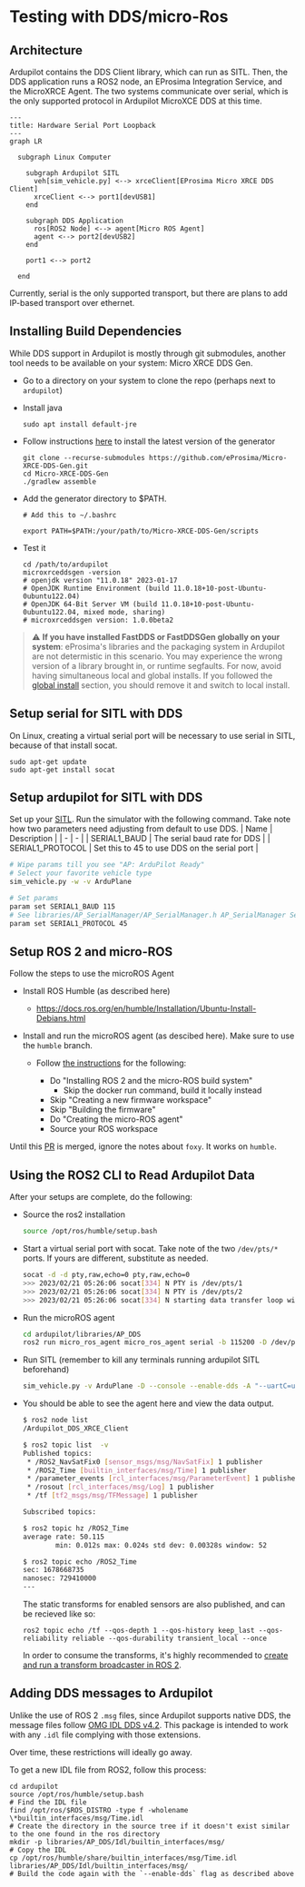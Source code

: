 # Testing with DDS/micro-Ros

## Architecture

Ardupilot contains the DDS Client library, which can run as SITL. Then, the DDS application runs a ROS2 node, an EProsima Integration Service, and the MicroXRCE Agent. The two systems communicate over serial, which is the only supported protocol in Ardupilot MicroXCE DDS at this time.

```mermaid
---
title: Hardware Serial Port Loopback
---
graph LR

  subgraph Linux Computer

    subgraph Ardupilot SITL
      veh[sim_vehicle.py] <--> xrceClient[EProsima Micro XRCE DDS Client]
      xrceClient <--> port1[devUSB1]
    end

    subgraph DDS Application
      ros[ROS2 Node] <--> agent[Micro ROS Agent]
      agent <--> port2[devUSB2]
    end

    port1 <--> port2

  end
```

Currently, serial is the only supported transport, but there are plans to add IP-based transport over ethernet. 

## Installing Build Dependencies

While DDS support in Ardupilot is mostly through git submodules, another tool needs to be available on your system: Micro XRCE DDS Gen.

- Go to a directory on your system to clone the repo (perhaps next to `ardupilot`)
- Install java
  ```console
  sudo apt install default-jre
  ````
- Follow instructions [here](https://micro-xrce-dds.docs.eprosima.com/en/latest/installation.html#installing-the-micro-xrce-dds-gen-tool) to install the latest version of the generator
  ```console
  git clone --recurse-submodules https://github.com/eProsima/Micro-XRCE-DDS-Gen.git
  cd Micro-XRCE-DDS-Gen
  ./gradlew assemble
  ```

- Add the generator directory to $PATH. 
  ```console
  # Add this to ~/.bashrc

  export PATH=$PATH:/your/path/to/Micro-XRCE-DDS-Gen/scripts
  ```
- Test it
  ```console
  cd /path/to/ardupilot
  microxrceddsgen -version
  # openjdk version "11.0.18" 2023-01-17
  # OpenJDK Runtime Environment (build 11.0.18+10-post-Ubuntu-0ubuntu122.04)
  # OpenJDK 64-Bit Server VM (build 11.0.18+10-post-Ubuntu-0ubuntu122.04, mixed mode, sharing)
  # microxrceddsgen version: 1.0.0beta2
  ```

> :warning: **If you have installed FastDDS or FastDDSGen globally on your system**:
eProsima's libraries and the packaging system in Ardupilot are not determistic in this scenario.
You may experience the wrong version of a library brought in, or runtime segfaults.
For now, avoid having simultaneous local and global installs.
If you followed the [global install](https://fast-dds.docs.eprosima.com/en/latest/installation/sources/sources_linux.html#global-installation)
section, you should remove it and switch to local install.

## Setup serial for SITL with DDS

On Linux, creating a virtual serial port will be necessary to use serial in SITL, because of that install socat.

```
sudo apt-get update
sudo apt-get install socat
```

## Setup ardupilot for SITL with DDS

Set up your [SITL](https://ardupilot.org/dev/docs/setting-up-sitl-on-linux.html).
Run the simulator with the following command. Take note how two parameters need adjusting from default to use DDS.
| Name | Description |
| - | - |
| SERIAL1_BAUD | The serial baud rate for DDS |
| SERIAL1_PROTOCOL | Set this to 45 to use DDS on the serial port |
```bash
# Wipe params till you see "AP: ArduPilot Ready"
# Select your favorite vehicle type
sim_vehicle.py -w -v ArduPlane

# Set params
param set SERIAL1_BAUD 115
# See libraries/AP_SerialManager/AP_SerialManager.h AP_SerialManager SerialProtocol_DDS_XRCE
param set SERIAL1_PROTOCOL 45
```
## Setup ROS 2 and micro-ROS

Follow the steps to use the microROS Agent

- Install ROS Humble (as described here)

  - https://docs.ros.org/en/humble/Installation/Ubuntu-Install-Debians.html

- Install and run the microROS agent (as descibed here). Make sure to use the `humble` branch.
  - Follow [the instructions](https://micro.ros.org/docs/tutorials/core/first_application_linux/) for the following:

    - Do "Installing ROS 2 and the micro-ROS build system"
      - Skip the docker run command, build it locally instead
    - Skip "Creating a new firmware workspace"
    - Skip "Building the firmware"
    - Do "Creating the micro-ROS agent"
    - Source your ROS workspace

Until this [PR](https://github.com/micro-ROS/micro-ROS.github.io/pull/401) is merged, ignore the notes about `foxy`. It works on `humble`.

## Using the ROS2 CLI to Read Ardupilot Data

After your setups are complete, do the following:

- Source the ros2 installation
  ```bash
  source /opt/ros/humble/setup.bash
  ```
- Start a virtual serial port with socat. Take note of the two `/dev/pts/*` ports. If yours are different, substitute as needed.
  ```bash
  socat -d -d pty,raw,echo=0 pty,raw,echo=0
  >>> 2023/02/21 05:26:06 socat[334] N PTY is /dev/pts/1
  >>> 2023/02/21 05:26:06 socat[334] N PTY is /dev/pts/2
  >>> 2023/02/21 05:26:06 socat[334] N starting data transfer loop with FDs [5,5] and [7,7]
  ```
- Run the microROS agent
  ```bash
  cd ardupilot/libraries/AP_DDS
  ros2 run micro_ros_agent micro_ros_agent serial -b 115200 -D /dev/pts/2  -r dds_xrce_profile.xml # (assuming we are using tty/pts/2 for DDS Application)
  ```
- Run SITL (remember to kill any terminals running ardupilot SITL beforehand)
  ```bash
  sim_vehicle.py -v ArduPlane -D --console --enable-dds -A "--uartC=uart:/dev/pts/1" # (assuming we are using /dev/pts/1 for Ardupilot SITL)
  ```
- You should be able to see the agent here and view the data output.
  ```bash
  $ ros2 node list
  /Ardupilot_DDS_XRCE_Client

  $ ros2 topic list  -v
  Published topics:
   * /ROS2_NavSatFix0 [sensor_msgs/msg/NavSatFix] 1 publisher
   * /ROS2_Time [builtin_interfaces/msg/Time] 1 publisher
   * /parameter_events [rcl_interfaces/msg/ParameterEvent] 1 publisher
   * /rosout [rcl_interfaces/msg/Log] 1 publisher
   * /tf [tf2_msgs/msg/TFMessage] 1 publisher

  Subscribed topics:

  $ ros2 topic hz /ROS2_Time
  average rate: 50.115
          min: 0.012s max: 0.024s std dev: 0.00328s window: 52

  $ ros2 topic echo /ROS2_Time 
  sec: 1678668735
  nanosec: 729410000
  ---
  ```

  The static transforms for enabled sensors are also published, and can be recieved like so:
  ```console
  ros2 topic echo /tf --qos-depth 1 --qos-history keep_last --qos-reliability reliable --qos-durability transient_local --once
  ```
  In order to consume the transforms, it's highly recommended to [create and run a transform broadcaster in ROS 2](https://docs.ros.org/en/humble/Concepts/About-Tf2.html#tutorials). 

## Adding DDS messages to Ardupilot

Unlike the use of ROS 2 `.msg` files, since Ardupilot supports native DDS, the message files follow [OMG IDL DDS v4.2](https://www.omg.org/spec/IDL/4.2/PDF).
This package is intended to work with any `.idl` file complying with those extensions.

Over time, these restrictions will ideally go away. 

To get a new IDL file from ROS2, follow this process:
```console
cd ardupilot
source /opt/ros/humble/setup.bash
# Find the IDL file
find /opt/ros/$ROS_DISTRO -type f -wholename \*builtin_interfaces/msg/Time.idl
# Create the directory in the source tree if it doesn't exist similar to the one found in the ros directory
mkdir -p libraries/AP_DDS/Idl/builtin_interfaces/msg/
# Copy the IDL
cp /opt/ros/humble/share/builtin_interfaces/msg/Time.idl libraries/AP_DDS/Idl/builtin_interfaces/msg/
# Build the code again with the `--enable-dds` flag as described above 
```
